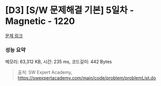 # [D3] [S/W 문제해결 기본] 5일차 - Magnetic - 1220 

[문제 링크](https://swexpertacademy.com/main/code/problem/problemDetail.do?contestProbId=AV14hwZqABsCFAYD) 

### 성능 요약

메모리: 63,312 KB, 시간: 235 ms, 코드길이: 442 Bytes



> 출처: SW Expert Academy, https://swexpertacademy.com/main/code/problem/problemList.do